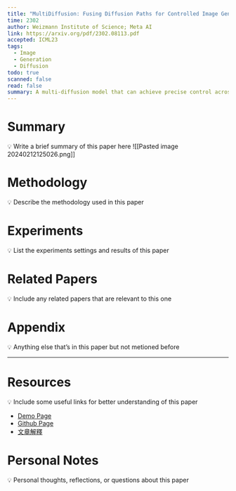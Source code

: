 ```yaml
---
title: "MultiDiffusion: Fusing Diffusion Paths for Controlled Image Generation"
time: 2302
author: Weizmann Institute of Science; Meta AI
link: https://arxiv.org/pdf/2302.08113.pdf
accepted: ICML23
tags:
  - Image
  - Generation
  - Diffusion
todo: true
scanned: false
read: false
summary: A multi-diffusion model that can achieve precise control across different regions of the generated image.
---
```

# Summary
💡 Write a brief summary of this paper here
![[Pasted image 20240212125026.png]]
# Methodology
💡 Describe the methodology used in this paper

# Experiments
💡 List the experiments settings and results of this paper

# Related Papers
💡 Include any related papers that are relevant to this one

# Appendix
💡 Anything else that’s in this paper but not metioned before

---
# Resources
💡 Include some useful links for better understanding of this paper
- [Demo Page](https://multidiffusion.github.io/)
- [Github Page](https://github.com/omerbt/MultiDiffusion)
- [文章解釋](https://zhuanlan.zhihu.com/p/623875680)

# Personal Notes
💡 Personal thoughts, reflections, or questions about this paper